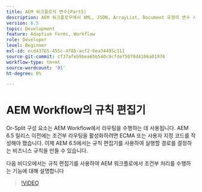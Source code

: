 ```yaml
---
title: AEM 워크플로의 변수[Part5]
description: AEM 워크플로우에서 XML, JSON, ArrayList, Document 유형의 변수 사용
version: 6.5
topic: Development
feature: Adaptive Forms, Workflow
role: Developer
level: Beginner
exl-id: ecd43765-455c-4f8b-acf2-6ea34495c311
source-git-commit: cf37afeb9bea65b540c9cfde75070d4106a01976
workflow-type: tm+mt
source-wordcount: '91'
ht-degree: 0%

---
```


# AEM Workflow의 규칙 편집기

Or-Split 구성 요소는 AEM Workflow에서 라우팅을 수행하는 데 사용됩니다. AEM 6.5 릴리스 이전에는 조건부 라우팅을 활성화하려면 ECMA 또는 사용자 지정 코드를 작성해야 했습니다. 이제 AEM 6.5에서는 규칙 편집기를 사용하여 실행할 경로를 결정하는 비즈니스 규칙을 만들 수 있습니다.

다음 비디오에서는 규칙 편집기를 사용하여 AEM 워크플로에서 조건부 처리를 수행하는 기능에 대해 설명합니다

>[!VIDEO](https://video.tv.adobe.com/v/26362?quality=12&learn=on)



